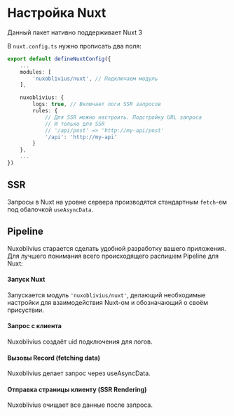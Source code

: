 # Настройка Nuxt

Данный пакет нативно поддерживает Nuxt 3

В `nuxt.config.ts` нужно прописать два поля:
```ts
export default defineNuxtConfig({
    ...
    modules: [
        'nuxoblivius/nuxt', // Подключаем модуль
    ],

    nuxoblivius: {
        logs: true, // Включает логи SSR запросов
        rules: {
            // Для SSR можно настроить. Подстройку URL запроса
            // И только для SSR
            // '/api/post' => 'http://my-api/post'
            '/api': 'http://my-api'
        }
    },
    ...
})
```

## SSR

Запросы в Nuxt на уровне сервера производятся стандартным `fetch`-ем под обалочкой `useAsyncData`.

## Pipeline

Nuxoblivius старается сделать удобной разработку вашего приложения. Для лучшего понимания всего происходящего распишем Pipeline для Nuxt:

<h4> Запуск Nuxt </h4>

Запускается модуль `'nuxoblivius/nuxt'`, делающий необходимые настройки для взаимодействия Nuxt-ом и обозначающий о своём присуствии.

<h4> Запрос с клиента </h4>

Nuxoblivius создаёт uid подключения для логов.

<h4> Вызовы Record (fetching data) </h4>

Nuxoblivius делает запрос через useAsyncData.

<h4> Отправка страницы клиенту (SSR Rendering) </h4>

Nuxoblivius очищает все данные после запроса.

<!-- ## Возможные проблемы -->